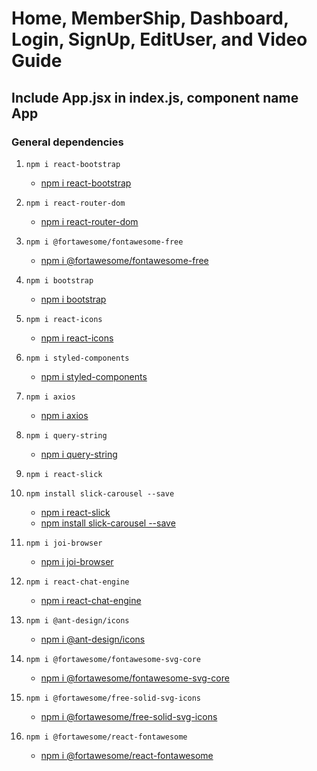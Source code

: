 # Home, MemberShip, Dashboard, Login, SignUp, EditUser, and Video Guide
## Include App.jsx in index.js, component name App

### General dependencies

1. `npm i react-bootstrap`
    - [npm i react-bootstrap](https://www.npmjs.com/package/react-bootstrap)

2. `npm i react-router-dom`
    - [npm i react-router-dom](https://www.npmjs.com/package/react-router-dom)

3. `npm i @fortawesome/fontawesome-free`
    - [npm i @fortawesome/fontawesome-free](https://www.npmjs.com/package/@fortawesome/fontawesome-free)

4. `npm i bootstrap`
    - [npm i bootstrap](https://www.npmjs.com/package/bootstrap)
5. `npm i react-icons`
    - [npm i react-icons](https://www.npmjs.com/package/react-icons)

6. `npm i styled-components`
    - [npm i styled-components](https://www.npmjs.com/package/styled-components)

7. `npm i axios`
    - [npm i axios](https://www.npmjs.com/package/axios)

8. `npm i query-string`
    - [npm i query-string](https://www.npmjs.com/package/query-string)

9. `npm i react-slick`
10. `npm install slick-carousel --save`
    - [npm i react-slick](https://www.npmjs.com/package/react-slick)
    - [npm install slick-carousel --save](https://react-slick.neostack.com/docs/api/)
    
11. `npm i joi-browser`
    - [npm i joi-browser](https://www.npmjs.com/package/joi-browser)

12. `npm i react-chat-engine`
    - [npm i react-chat-engine](https://www.npmjs.com/package/react-chat-engine)

13. `npm i @ant-design/icons`
    - [npm i @ant-design/icons](https://www.npmjs.com/package/@ant-design/icons)

14. `npm i @fortawesome/fontawesome-svg-core`
    - [npm i @fortawesome/fontawesome-svg-core](https://www.npmjs.com/package/@fortawesome/fontawesome-svg-core)

15. `npm i @fortawesome/free-solid-svg-icons`
    - [npm i @fortawesome/free-solid-svg-icons](https://www.npmjs.com/package/@fortawesome/free-solid-svg-icons)

16. `npm i @fortawesome/react-fontawesome`
    - [npm i @fortawesome/react-fontawesome](https://www.npmjs.com/package/@fortawesome/react-fontawesome)
